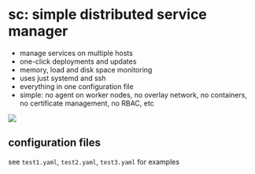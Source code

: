 # sc: simple distributed service manager

- manage services on multiple hosts
- one-click deployments and updates
- memory, load and disk space monitoring
- uses just systemd and ssh
- everything in one configuration file
- simple: no agent on worker nodes, no overlay network, no containers, no certificate management, no RBAC, etc

<img src="https://i.imgur.com/Kht8aMT.png">

## configuration files

see `test1.yaml`, `test2.yaml`, `test3.yaml` for examples
